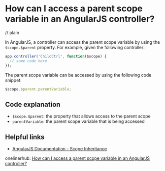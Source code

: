 # How can I access a parent scope variable in an AngularJS controller?
// plain

In AngularJS, a controller can access the parent scope variable by using the `$scope.$parent` property. For example, given the following controller:

```javascript
app.controller('ChildCtrl', function($scope) {
  // some code here
});
```

The parent scope variable can be accessed by using the following code snippet:

```javascript
$scope.$parent.parentVariable;
```

## Code explanation

- `$scope.$parent`: the property that allows access to the parent scope
- `parentVariable`: the parent scope variable that is being accessed

## Helpful links
- [AngularJS Documentation - Scope Inheritance](https://docs.angularjs.org/guide/scope#scope-inheritance)

onelinerhub: [How can I access a parent scope variable in an AngularJS controller?](https://onelinerhub.com/angularjs/how-can-i-access-a-parent-scope-variable-in-an-angularjs-controller)